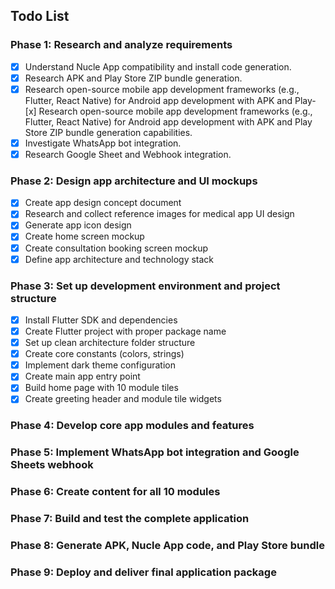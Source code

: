 ## Todo List

### Phase 1: Research and analyze requirements
- [x] Understand Nucle App compatibility and install code generation.
- [x] Research APK and Play Store ZIP bundle generation.
- [x] Research open-source mobile app development frameworks (e.g., Flutter, React Native) for Android app development with APK and Play- [x] Research open-source mobile app development frameworks (e.g., Flutter, React Native) for Android app development with APK and Play Store ZIP bundle generation capabilities.
- [x] Investigate WhatsApp bot integration.
- [x] Research Google Sheet and Webhook integration.
### Phase 2: Design app architecture and UI mockups
- [x] Create app design concept document
- [x] Research and collect reference images for medical app UI design
- [x] Generate app icon design
- [x] Create home screen mockup
- [x] Create consultation booking screen mockup
- [x] Define app architecture and technology stack

### Phase 3: Set up development environment and project structure
- [x] Install Flutter SDK and dependencies
- [x] Create Flutter project with proper package name
- [x] Set up clean architecture folder structure
- [x] Create core constants (colors, strings)
- [x] Implement dark theme configuration
- [x] Create main app entry point
- [x] Build home page with 10 module tiles
- [x] Create greeting header and module tile widgets

### Phase 4: Develop core app modules and features

### Phase 5: Implement WhatsApp bot integration and Google Sheets webhook

### Phase 6: Create content for all 10 modules

### Phase 7: Build and test the complete application

### Phase 8: Generate APK, Nucle App code, and Play Store bundle

### Phase 9: Deploy and deliver final application package

